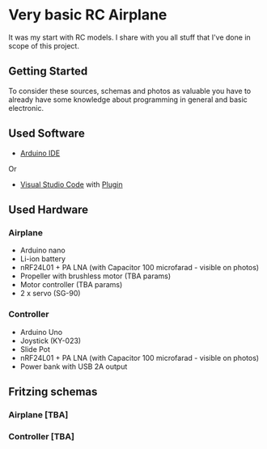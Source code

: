 
# Very basic RC Airplane

It was my start with RC models. I share with you all stuff that I've done in scope of this project.

## Getting Started

To consider these sources, schemas and photos as valuable you have to already have some knowledge about programming in general and basic electronic.

## Used Software

* [Arduino IDE](https://www.arduino.cc/en/Main/Software)

Or

* [Visual Studio Code](https://code.visualstudio.com/) with [Plugin](https://marketplace.visualstudio.com/items?itemName=vsciot-vscode.vscode-arduino)

## Used Hardware

### Airplane

* Arduino nano
* Li-ion battery
* nRF24L01 + PA LNA (with Capacitor 100 microfarad - visible on photos)
* Propeller with brushless motor (TBA params)
* Motor controller (TBA params)
* 2 x servo (SG-90)

### Controller

* Arduino Uno
* Joystick (KY-023)
* Slide Pot 
* nRF24L01 + PA LNA (with Capacitor 100 microfarad - visible on photos)
* Power bank with USB 2A output

## Fritzing schemas

### Airplane [TBA]
### Controller [TBA]